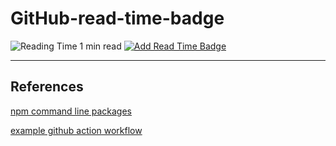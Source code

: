 # GitHub-read-time-badge
![Reading Time 1 min read](https://img.shields.io/badge/Read%20Time-1%20min%20read-informational)
[![Add Read Time Badge](https://github.com/JrGiant-Tech/GitHub-read-time-badge/actions/workflows/ReadTime.yml/badge.svg)](https://github.com/JrGiant-Tech/GitHub-read-time-badge/actions/workflows/ReadTime.yml)


---
## References
[npm command line packages](https://medium.com/netscape/a-guide-to-create-a-nodejs-command-line-package-c2166ad0452e)

[example github action workflow](https://docs.github.com/en/actions/learn-github-actions/understanding-github-actions#create-an-example-workflow)


